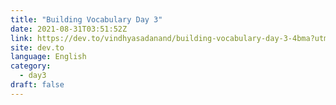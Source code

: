 ```yaml
---
title: "Building Vocabulary Day 3"
date: 2021-08-31T03:51:52Z
link: https://dev.to/vindhyasadanand/building-vocabulary-day-3-4bma?utm_medium=RSS&utm_source=news.12bit.vn
site: dev.to
language: English
category:
  - day3
draft: false
---
```

